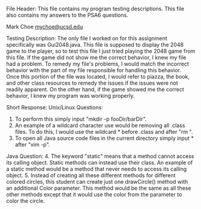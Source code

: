File Header:
This file contains my program testing descriptions.
This file also contains my answers to the PSA6 questions.

Mark Choe
mychoe@ucsd.edu

Testing Description:
The only file I worked on for this assignment specifically was Gui2048.java.
This file is supposed to display the 2048 game to the player, so to test
this file I just tried playing the 2048 game from this file. If the game
did not show me the correct behavior, I knew my file had a problem. To
remedy my file's problems, I would match the incorrect behavior with
the part of my file responsible for handling this behavior. Once this
portion of the file was located, I would refer to piazza, the book, and 
other class resources to remedy the issues if the issues were not readily
apparent. On the other hand, if the game showed me the correct behavior, I
knew my program was working properly.

Short Response:
Unix/Linux Questions:
1. To perform this simply input "mkdir -p fooDir/barDir".
2. An example of a wildcard character use would be removing all
.class files. To do this, I would use the wildcard * before .class and 
after "rm ".
3. To open all Java source code files in the current directory simply
input * after "vim -p".

Java Question:
4. The keyword "static" means that a method cannot access its calling
object. Static methods can instead use their class. An example of a 
static method would be a method that never needs to access its calling
object.
5. Instead of creating all these different methods for different colored
circles, this student can create just one drawCircle() method with an
additional Color parameter. This method would be the same as all these
other methods except that it would use the color from the parameter to
color the circle.
